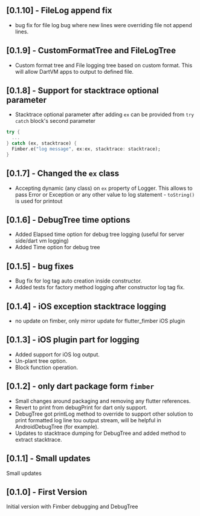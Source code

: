 ## [0.1.10] - FileLog append fix

- bug fix for file log bug where new lines were overriding file not append lines. 

## [0.1.9] - CustomFormatTree and FileLogTree 

- Custom format tree and File logging tree based on custom format. This will allow DartVM apps to output to defined file.

## [0.1.8] - Support for stacktrace optional parameter

- Stacktrace optional parameter after adding `ex` can be provided from `try catch` block's second parameter 
```dart
try {
  ...
} catch (ex, stacktrace) {
  Fimber.e("log message", ex:ex, stacktrace: stacktrace);  
}

```
## [0.1.7] - Changed the `ex` class

- Accepting dynamic (any class) on `ex` property of Logger. 
This allows to pass Error or Exception or any other value to log statement - `toString()` is used for printout

## [0.1.6] - DebugTree time options

- Added Elapsed time option for debug tree logging (useful for server side/dart vm logging)
- Added Time option for debug tree

## [0.1.5] - bug fixes 

- Bug fix for log tag auto creation inside constructor.
- Added tests for factory method logging after constructor log tag fix.

## [0.1.4] - iOS exception stacktrace logging

- no update on fimber, only mirror update for flutter_fimber iOS plugin

## [0.1.3] - iOS plugin part for logging

- Added support for iOS log output.
- Un-plant tree option.
- Block function operation.

## [0.1.2] - only dart package form `fimber`

- Small changes around packaging and removing any flutter references.
- Revert to print from debugPrint for dart only support.
- DebugTree got printLog method to override to support other solution to print formatted log line tou output stream, will be helpful in AndroidDebugTree (for example).
- Updates to stacktrace dumping for DebugTree and added method to extract stacktrace.

## [0.1.1] - Small updates

Small updates 

## [0.1.0] - First Version

Initial version with Fimber debugging and DebugTree
